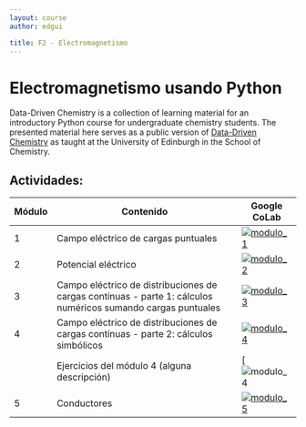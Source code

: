 ```yaml
---
layout: course
author: edgui

title: F2 - Electromagnetismo
---
```




# Electromagnetismo usando Python
<!-- [![Project Status: Active](https://www.repostatus.org/badges/latest/active.svg)](https://www.repostatus.org/#active)
[![License: CC-BY 4.0](https://img.shields.io/badge/License-CC--BY%204.0-lightgrey.svg)](https://creativecommons.org/licenses/by/4.0/)
[![Github All Releases](https://img.shields.io/github/downloads/Edinburgh-Chemistry-Teaching/Data-driven-chemistry/total)]()
[![DOI](https://jose.theoj.org/papers/10.21105/jose.00192/status.svg)](https://doi.org/10.21105/jose.00192) -->

Data-Driven Chemistry is a collection of learning material for an introductory Python course for undergraduate chemistry students. The presented material here serves as a public version of [Data-Driven Chemistry](http://www.drps.ed.ac.uk/22-23/dpt/cxchem08031.htm) as taught at the University of Edinburgh in the School of Chemistry. 

## Actividades:

| Módulo | Contenido                 | Google CoLab|
|------|---------------------------------|------|
| 1    |  Campo eléctrico de cargas puntuales | [![modulo_1](https://colab.research.google.com/assets/colab-badge.svg)](https://colab.research.google.com/github/frautn/F2/blob/main/electromagnetismo/em01_campo_electrico.ipynb) |
| 2    | Potencial eléctrico |[![modulo_2](https://colab.research.google.com/assets/colab-badge.svg)]()|
| 3    | Campo eléctrico de distribuciones de cargas contínuas - parte 1: cálculos numéricos sumando cargas puntuales |[![modulo_3](https://colab.research.google.com/assets/colab-badge.svg)](https://colab.research.google.com/github/frautn/F2/blob/main/electromagnetismo/em02_distribuciones_continuas.ipynb)|
| 4    | Campo eléctrico de distribuciones de cargas contínuas - parte 2: cálculos simbólicos |[![modulo_4](https://colab.research.google.com/assets/colab-badge.svg)](https://colab.research.google.com/github/frautn/F2/blob/main/electromagnetismo/em02_distribuciones_continuas.ipynb)|
|     | Ejercicios del módulo 4 (alguna descripción) |[![modulo_4]()|
| 5   | Conductores |[![modulo_5](https://colab.research.google.com/assets/colab-badge.svg)]()|


<!-- ## Dependencies and Installation

This project uses the Python programming language, and requires Python >= 3.9.

Units will require different packages from the scientific Python ecosystem. The easiest way to install dependencies is using the Anaconda distribution, otherwise the [requirements.txt](requirements.txt) file also summarises the needed packages. 

Units are written and available as [Jupyter Notebooks](https://jupyter.org/). If you just want to get started with the Units use the links to the CoLab notebooks provided. Otherwise you can follow these steps to get your local environment setup:

1. Get your anaconda distribution setup. See [here](https://datacarpentry.org/2016-05-29-PyCon/install.html) for detailed instructions.
2. Open a terminal or anaconda promt.
2. Create an environment using the following command
	
	```
	conda create -n ddc python=3.9
	```
	
3. Activate the environment and install the required packages into it:
	
	``` 
	conda activate ddc
	conda install jupyter pandas scipy nglview==3.0.3 ipywidgets==7.6.0 pint mendeleev vpython matplotlib jupyter-server==1.23.6
	```
	
4. Now you can start your Jupyter notebooks as:
	
	```
	jupyter notebook Unit_01/Unit_01_problem_solving_I.ipynb
	```

## Getting started with the material

This [overview](overview.md) document will give you an idea of how to engage with the material either as a student or instructor. Please read this first before getting started. 

## Authors and their contributions

Authors are, in alphabetical order:
- James Cumby (JC)
- Valentina Erastova (VE)
- Matteo Degiacomi (MTD)
- Jasmin Güven (JJG)
- Claire Hobday (CLH)
- Antonia Mey (ASJSM)
- Hannah Pollak (HP)
- Rafal Szabla (RS)

JC, VE, CLH, and ASJSM have been teaching this course at the University of Edinburgh since the academic year 2021/22. JJG and HP have been course demonstrators. RS taught one unit and created content for it in 2020/21, when the course was run in a shortened form as a replacement for physical chemistry laboratory practicals during the pandemic. MTD shared and adapted materials developed in 2018 for his course at Durham University aimed at chemistry research students, and made some additional contributions.

Specific contributions by each author are as follows.
- JC: Created the material for `Unit_01`, `Unit_10`, and the helper_functions, gave feedback on other materials, and helped edit the manuscript.    
- MTD: Contributed material to `Unit_03`, `Unit_05`, `Unit_07`, and `Unit_08`, and helped edit the manuscript.    
- VE: Created material for `Unit_05` and `Unit_08`, contributed to `Unit_06`, and helped edit the manuscript.   
- JJG: Contributed material to `Unit_09`, and helped edit the manuscript.   
- CLH: Created material for `Unit_03` and `Unit_04`, and helped edit the manuscript.    
- ASJSM: Created material for `Unit_02`, `Unit_06`, `Unit_07`, and `Unit_09`, provided feedback and small contributions to most other units, and wrote the manuscript.   
- HP: Contributed material to `Unit_05` and `Unit_08`, and helped edit the manuscript.   
- RS: Created the material for molecular geometries forming part of `Unit_06` and gave feedback on the manuscript.   

## Acknowledgements

The authors would like to acknowledge the help of all the PhD student demonstrators on this course, who helped with assessment material, testing the course content and providing teaching assistance in the classes. 


## Contributing to the resource and raising issues

Contributions to the learning resource are welcome. Contributions can be made through creating an issue or a pull request.

### For issues
- To create an issue, contributors are encouraged to follow the [GitHub quickstart guide on creating an issue.](https://docs.github.com/en/issues/tracking-your-work-with-issues/creating-an-issue)
- Make sure to include the following into your issue:
	-  Are you using the Colab or a local install version
	-  If it is a local install version what version of the different packages are you running?
	-  Are you using it as a student or instructor
	-  Is the issue reporting a bug, an enhancement, or a feature request		

### For pull requests
- To create a pull request, contributors are encouraged to follow the [GitHub quickstart guide on creating a fork and submitting a pull request.](https://docs.github.com/en/get-started/quickstart/contributing-to-projects)

### Telling us about how you are using the resource
If you just want to tell us how you have been using the resource just send us an email or raise an issue pointing to your work. 

## Reusing and building on the material for your own course

The easiest way is by cloning the material and adapting it to your needs. This can be just using some partial material or expanding on the existing material. The best way to do this is by either [cloning](https://docs.github.com/en/repositories/creating-and-managing-repositories/cloning-a-repository) the repo and building up on it, or using the current repository as a [template repository](https://docs.github.com/en/repositories/creating-and-managing-repositories/creating-a-repository-from-a-template) for your own or your organisations GitHub account, for more details see the [overview](overview.md) document. 


## Reference

Paper v. 1.0.1

## Further resources

- [CCPBioSim Training Material](https://github.com/CCPBioSim)
- [A computational chemistry Python book developped at Bath University](https://pythoninchemistry.org/ch40208/introduction/about_this_book.html)
- [MolSSi training Material](http://education.molssi.org)
- [Software Carpentries introduction to Python and Data](https://software-carpentry.org/lessons/)


## License

These materials are made freely available, and are licensed under a [CC-BY 4.0](https://creativecommons.org/licenses/by/4.0/) license. -->
